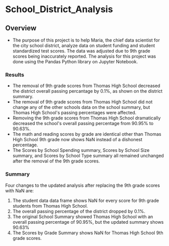 # School_District_Analysis
## Overview
* The purpose of this project is to help Maria, the chief data scientist for the city school district, analyze data on student funding and student standardized test scores. The data was adjusted due to 9th grade scores being inaccurately reported. The analysis for this project was done using the Pandas Python library on Jupyter Notebook.
### Results
* The removal of 9th grade scores from Thomas High School decreased the district overall passing percantage by 0.1%, as shown on the district summary.
* The removal of 9th grade scores from Thomas High School did not change any of the other schools data on the school summary, but Thomas High School's passing percentages were affected.
* Removing the 9th grade scores from Thomas High School dramatically decreased the school's overall passing percentage from 90.95% to 90.63%.
* The math and reading scores by grade are identical other than Thomas High School 9th grade now shows NaN instead of a dishonest percentage.
* The Scores by School Spending summary, Scores by School Size summary, and Scores by School Type summary all remained unchanged after the removal of the 9th grade scores.
### Summary
Four changes to the updated analysis after replacing the 9th grade scores with NaN are:
1) The student data data frame shows NaN for every score for 9th grade students from Thomas High School.
2) The overall passing percentage of the district dropped by 0.1%.
3) The original School Summary showed Thomas High School with an overall passing percentage of 90.95%, but the updated summary shows 90.63%
4) The Scores by Grade Summary shows NaN for Thomas High School 9th grade scores.

